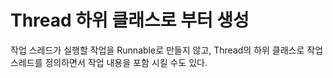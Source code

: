 # Thread 하위 클래스로 부터 생성

작업 스레드가 실행할 작업을 Runnable로 만들지 않고, Thread의 하위 클래스로 작업 스레드를
정의하면서 작업 내용을 포함 시킬 수도 있다.